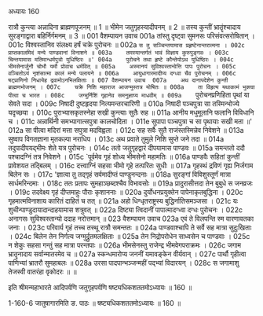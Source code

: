 अध्यायः 160

रात्रौ कुन्त्या अन्नादिना ब्राह्मणपूजनम् ॥ 1 ॥ भीमेन जतुगृहस्यादीपनम् ॥ 2 ॥ तस्य कुन्तीं भ्रातॄंश्चादाय सुरङ्गाद्वारा बहिर्निर्गमनम् ॥ 3 ॥
001	वैशम्पायन उवाच 
001a	तांस्तु दृष्ट्वा सुमनसः परिसंवत्सरोषितान् ।
001c	विश्वस्तानिव संलक्ष्य हर्षं चक्रे पुरोचनः ॥
002a	`स तु सञ्चिन्तयामास प्रहृष्टेनान्तरात्मना ।
002c	प्राप्तकालमिदं मन्ये पाण्डवानां विनाशने ॥
003a	तमस्यान्तर्गतं भावं विज्ञाय कुरुपुङ्गवः ।
003c	चिन्तयामास मतिमान्धर्मपुत्रो युधिष्ठिरः ॥'
004a	पुरोचने तथा हृष्टे कौन्तेयोऽथ युधिष्ठिरः ।
004c	भीमसेनार्जुनौ चोभौ यमौ प्रोवाच धर्मवित् ॥
005a	अस्मानयं सुविश्वस्तान्वेत्ति पापः पुरोचनः ।
005c	वञ्चितोऽयं नृशंसात्मा कालं मन्ये पलायने ॥
006a	आयुधागारमादीप्य दग्ध्वा चैव पुरोचनम् ।
006c	षट्प्राणिनो निधायेह द्रवामोऽनभिलक्षिताः ॥
007	वैशम्पायन उवाच 
007a	अथ दानापदेशेन कुन्ती ब्राह्मणभोजनम् ।
007c	चक्रे निशि महाराज आजग्मुस्तत्र योषितः ॥
008a	ता विहृत्य यथाकामं भुक्त्वा पीत्वा च भारत ।
008c	जग्मुर्निशिं गृहानेव समनुज्ञाप्य माधवीम् ॥
009a	`पुरोचनप्रणिहिता पृथां या सेवते सदा ।
009c	निषादी दुष्टहृदया नित्यमन्तरचारिणी ॥
010a	निषादी पञ्चपुत्रा सा तस्मिन्भोज्ये यदृच्छया ।
010c	पुराभ्यासकृतस्नेहा सखी कुन्त्याः सुतैः सह ॥
011a	आनीय मधुमूलानि फलानि विविधानि च ।
011c	अन्नार्थिनी समभ्यागात्सपुत्रा कालचोदिता ।
011e	सुपापा पञ्चपुत्रा च सा पृथायाः सखी मता ॥'
012a	सा पीत्वा मदिरां मत्ता सपुत्रा मदविह्वला ।
012c	सह सर्वैः सुतै राजंस्तस्मिन्नेव निवेशने ॥
013a	सुष्वाप विगतज्ञाना मृतकल्पा नराधिप ।
013c	अथ प्रवाते तुमुले निशि सुप्ते जने तदा ॥
014a	तदुपादीपयद्भीमः शेते यत्र पुरोचनः ।
014c	ततो जतुगृहद्वारं दीपयामास पाण्डवः ॥
015a	समन्ततो ददौ पश्चादग्निं तत्र निवेशने ।
015c	`पूर्वमेव गृहं शोध्य भीमसेनो महामतिः ॥
016a	पाण्डवैः सहितां कुन्तीं प्रावेशयत तद्बिलम् ।
016c	दत्त्वाग्निं सहसा भीमो गृहे तत्परितः सुधीः ॥
017a	गृहस्थं द्रविणं गृह्य निर्जगाम बिलेन सः ।
017c	'ज्ञात्वा तु तद्गृहं सर्वमादीप्तं पाण्डुनन्दनाः ॥
018a	सुरङ्गां विविशुस्तूर्णं मात्रा सार्धमरिन्दमाः ।
018c	ततः प्रतापः सुमहाञ्छब्दश्चैव विभावसोः ॥
019a	प्रादुरासीत्तदा तेन बुबुधे स जनव्रजः ।
019c	तदवेक्ष्य गृहं दीप्तमाहुः पौराः कृशाननाः ॥
020a	दुर्योधनप्रयुक्तेन पापेनाकृतबुद्धिना ।
020c	गृहमात्मविनाशाय कारितं दाहितं च तत् ॥
021a	अहो धिग्धृतराष्ट्रस्य बुद्धिर्नातिसमञ्जसा ।
021c	यः शुचीन्पाण्डुदायादान्दाहयामास शत्रुवत् ॥
022a	दिष्ट्या त्विदानीं पापात्मादग्ध्वा दग्धः पुरोचनः ।
022c	अनागसः सुविश्वस्तान्यो ददाह नरोत्तमान् ॥
023	वैशम्पायन उवाच 
023a	एवं ते विलपन्ति स्म वारणावतका जनाः ।
023c	परिवार्य गृहं तच्च तस्थू रात्रौ समन्ततः ॥
024a	पाण्डवाश्चापि ते सर्वे सह मात्रा सुदुःखिताः ।
024c	बिलेन तेन निर्गत्य जग्मुर्द्रुतमलक्षिताः ॥
025a	तेन निद्रोपरोधेन साध्वसेन च पाण्डवाः ।
025c	न शेकुः सहसा गन्तुं सह मात्रा परन्तपाः ॥
026a	भीमसेनस्तु राजेन्द्र भीमवेगपराक्रमः ।
026c	जगाम भ्रातॄनादाय सर्वान्मातरमेव च ॥
027a	स्कन्धमारोप्य जननीं यमावङ्केन वीर्यवान् ।
027c	पार्थौ गृहीत्वा पाणिभ्यां भ्रातरौ सुमहाबलः ॥
028a	उरसा पादपान्भञ्जन्महीं पद्भ्यां विदारयन् ।
028c	स जगामाशु तेजस्वी वातरंहा वृकोदरः ॥ ॥

इति श्रीमन्महाभारते आदिपर्वणि जतुगृहपर्वणि षष्ट्यधिकशततमोऽध्यायः ॥ 160 ॥

1-160-6 जातुषागारमिति ङ. पाठः ॥ षष्ट्यधिकशततमोऽध्यायः ॥ 160 ॥
